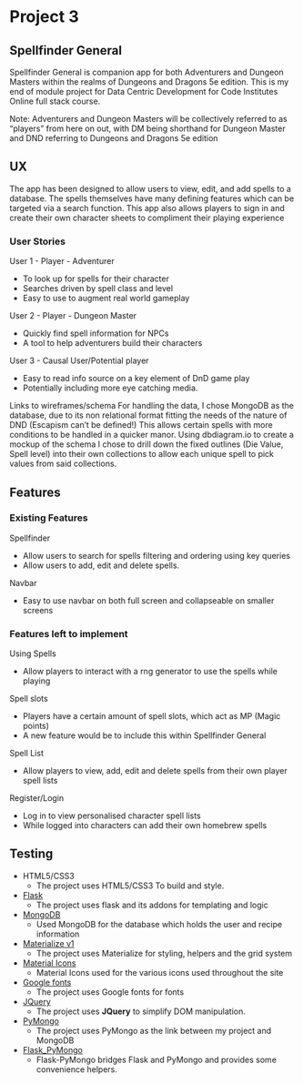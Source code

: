 # Project 3

## Spellfinder General

Spellfinder General is companion app for both Adventurers and Dungeon Masters within the realms of Dungeons and Dragons 5e edition. This is my end of module project for Data Centric Development for Code Institutes Online full stack course.

Note:  Adventurers and Dungeon Masters will be collectively referred to as “players” from here on out, with DM being shorthand for Dungeon Master and DND referring to Dungeons and Dragons 5e edition

## UX
The app has been designed to allow users to view, edit, and add spells to a database. The spells themselves have many defining features which can be targeted via a search function. This app also allows players to sign in and create their own character sheets to compliment their playing experience 

### User Stories
User 1 - Player - Adventurer 
* To look up for spells for their character 
* Searches driven by spell class and level
* Easy to use to augment real world gameplay

User 2 - Player - Dungeon Master 
* Quickly find spell information for NPCs
* A tool to help adventurers build their characters

User 3 - Causal User/Potential player
* Easy to read info source on a key element of DnD game play
* Potentially including more eye catching media.

Links to wireframes/schema
For handling the data, I chose MongoDB as the database, due to its non relational format fitting the needs of the nature of DND (Escapism can’t be defined!) This allows certain spells with more conditions to be handled in a quicker manor. Using dbdiagram.io to create a mockup of the schema I chose to drill down the fixed outlines (Die Value, Spell level) into their own collections to allow each unique spell to pick values from said collections.

## Features
### Existing Features

Spellfinder
* Allow users to search for spells filtering and ordering using key queries
* Allow users to add, edit and delete spells.

Navbar 
* Easy to use navbar on both full screen and collapseable on smaller screens



### Features left to implement 

Using Spells
* Allow players to interact with a rng generator to use the spells while playing

Spell slots
* Players have a certain amount of spell slots, which act as MP (Magic points)
* A new feature would be to include this within Spellfinder General

Spell List
* Allow players to view, add, edit and delete spells from their own player spell lists

Register/Login
* Log in to view personalised character  spell lists
* While logged into characters can add their own homebrew spells
## Testing 

- HTML5/CSS3
  - The project uses HTML5/CSS3 To build and style.
- [Flask](http://flask.pocoo.org/)
  - The project uses flask and its addons for templating and logic
- [MongoDB](https://www.mongodb.com/)
  - Used MongoDB for the database which holds the user and recipe information
- [Materialize v1](https://materializecss.com/)
  - The project uses Materialize for styling, helpers and the grid system
- [Material Icons](https://material.io/tools/icons/?style=baseline)
  - Material Icons used for the various icons used throughout the site
- [Google fonts](https://fonts.google.com/)
  - The project uses Google fonts for fonts
- [JQuery](https://jquery.com)
  - The project uses **JQuery** to simplify DOM manipulation.
- [PyMongo](https://api.mongodb.com/python/current/)
  - The project uses PyMongo as the link between my project and MongoDB
- [Flask_PyMongo](https://flask-pymongo.readthedocs.io/en/latest/)
  - Flask-PyMongo bridges Flask and PyMongo and provides some convenience helpers.